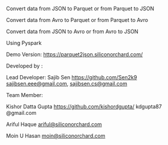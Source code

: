 Convert data from JSON to Parquet or from Parquet to JSON

Convert data from Avro to Parquet or from Parquet to Avro

Convert data from JSON to Avro or from Avro to JSON

Using Pyspark 

Demo Version: https://parquet2json.siliconorchard.com/


Developed by :

Lead Developer: Sajib Sen https://github.com/Sen2k9 sajibsen.eee@gmail.com, sajibsen.cs@gmail.com

Team Member:

Kishor Datta Gupta https://github.com/kishordgupta/ kdgupta87 @gmail.com

Ariful Haque ariful@siliconorchard.com

Moin U Hasan moin@siliconorchard.com
